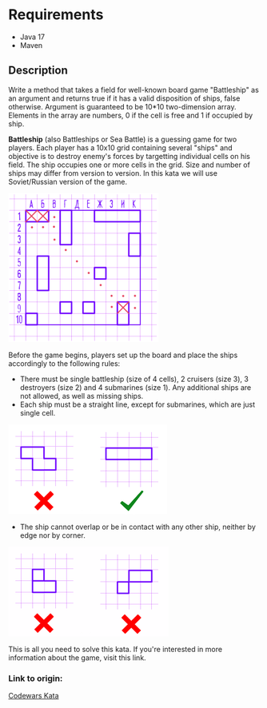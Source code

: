 # Requirements
- Java 17
- Maven

## Description
Write a method that takes a field for well-known board game "Battleship" as an argument and returns true if it has a valid disposition of ships, false otherwise. Argument is guaranteed to be 10*10 two-dimension array. Elements in the array are numbers, 0 if the cell is free and 1 if occupied by ship.

**Battleship** (also Battleships or Sea Battle) is a guessing game for two players. Each player has a 10x10 grid containing several "ships" and objective is to destroy enemy's forces by targetting individual cells on his field. The ship occupies one or more cells in the grid. Size and number of ships may differ from version to version. In this kata we will use Soviet/Russian version of the game.

![](images/board.png "Board of Battleship")

Before the game begins, players set up the board and place the ships accordingly to the following rules:
- There must be single battleship (size of 4 cells), 2 cruisers (size 3), 3 destroyers (size 2) and 4 submarines (size 1). Any additional ships are not allowed, as well as missing ships.
- Each ship must be a straight line, except for submarines, which are just single cell.

![](images/correct_ship.png "Correct ship schema")

- The ship cannot overlap or be in contact with any other ship, neither by edge nor by corner.

![](images/uncorrect_ship.png "Incorrect ship schema")

This is all you need to solve this kata. If you're interested in more information about the game, visit this link.

### Link to origin:
[Codewars Kata](https://www.codewars.com/kata/52bb6539a4cf1b12d90005b7)
